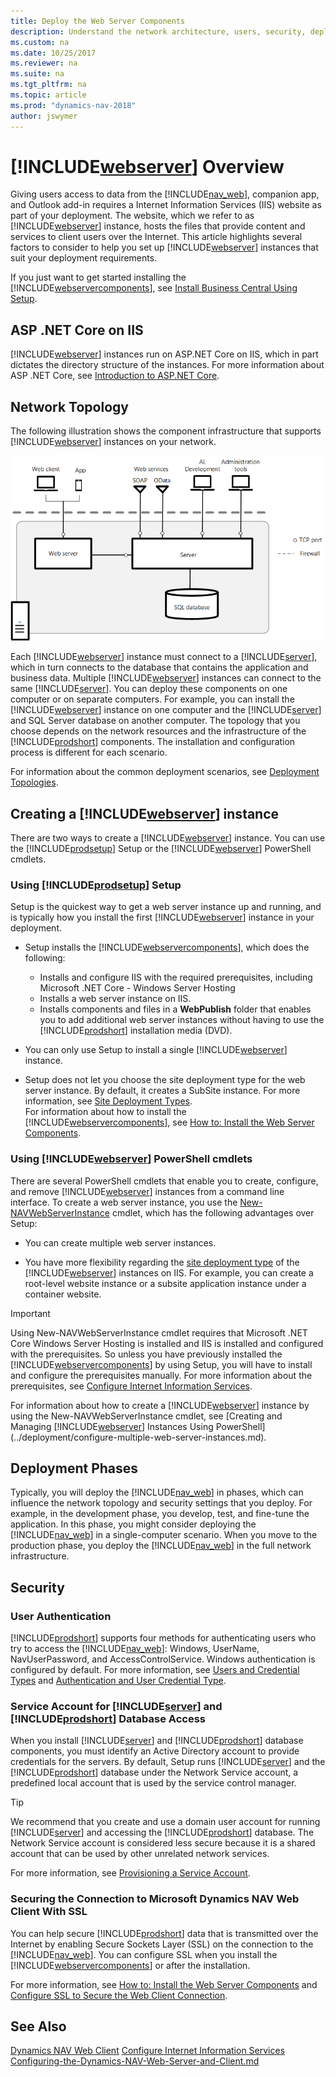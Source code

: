 ```yaml
---
title: Deploy the Web Server Components
description: Understand the network architecture, users, security, deployment phases for installing and configuring the Business Central Web Server Components.
ms.custom: na
ms.date: 10/25/2017
ms.reviewer: na
ms.suite: na
ms.tgt_pltfrm: na
ms.topic: article
ms.prod: "dynamics-nav-2018"
author: jswymer
---
```

# [!INCLUDE[webserver](../developer/includes/webserver.md)] Overview

Giving users access to data from the [!INCLUDE[nav_web](../developer/includes/nav_web_md.md)], companion app, and Outlook add-in requires a Internet Information Services (IIS) website as part of your deployment. The website, which we refer to as [!INCLUDE[webserver](../developer/includes/webserver.md)] instance, hosts the files that provide content and services to client users over the Internet. This article highlights several factors to consider to help you set up [!INCLUDE[webserver](../developer/includes/webserver.md)] instances that suit your deployment requirements.

If you just want to get started installing the [!INCLUDE[webservercomponents](../developer/includes/webservercomponents.md)], see [Install Business Central Using Setup](install-using-setup.md).

## ASP .NET Core on IIS
[!INCLUDE[webserver](../developer/includes/webserver.md)] instances run on ASP.NET Core on IIS, which in part dictates the directory structure of the instances. For more information about ASP .NET Core, see [Introduction to ASP.NET Core](https://docs.microsoft.com/en-us/aspnet/core/).

## Network Topology
The following illustration shows the component infrastructure that supports [!INCLUDE[webserver](../developer/includes/webserver.md)] instances on your network.  

 ![Installation on one computer](../media/single-computer-topology.png "Installation on one computer")   

Each [!INCLUDE[webserver](../developer/includes/webserver.md)] instance must connect to a [!INCLUDE[server](../developer/includes/server.md)], which in turn connects to the database that contains the application and business data. Multiple [!INCLUDE[webserver](../developer/includes/webserver.md)] instances can connect to the same [!INCLUDE[server](../developer/includes/server.md)]. You can deploy these components on one computer or on separate computers. For example, you can install the [!INCLUDE[webserver](../developer/includes/webserver.md)] instance on one computer and the [!INCLUDE[server](../developer/includes/server.md)] and SQL Server database on another computer. The topology that you choose depends on the network resources and the infrastructure of the [!INCLUDE[prodshort](../developer/includes/prodshort.md)] components. The installation and configuration process is different for each scenario.

For information about the common deployment scenarios, see [Deployment Topologies](deployment-scenarios.md).  

##  Creating a [!INCLUDE[webserver](../developer/includes/webserver.md)] instance  

There are two ways to create a [!INCLUDE[webserver](../developer/includes/webserver.md)] instance. You can use the [!INCLUDE[prodsetup](../developer/includes/prodsetup.md)] Setup or the [!INCLUDE[webserver](../developer/includes/webserver.md)] PowerShell cmdlets.

### Using [!INCLUDE[prodsetup](../developer/includes/prodsetup.md)] Setup
Setup is the quickest way to get a web server instance up and running, and is typically how you install the first [!INCLUDE[webserver](../developer/includes/webserver.md)] instance in your deployment.

-   Setup installs the [!INCLUDE[webservercomponents](../developer/includes/webservercomponents.md)], which does the following:

    -   Installs and configure IIS with the required prerequisites, including Microsoft .NET Core - Windows Server Hosting <!--[Microsoft .NET Core - Windows Server Hosting package](https://aka.ms/dotnetcore.2.0.0-windowshosting)-->
    -   Installs a web server instance on IIS.
    -   Installs components and files in a **WebPublish** folder that enables you to add additional web server instances without having to use the [!INCLUDE[prodshort](../developer/includes/prodshort.md)] installation media (DVD).

-   You can only use Setup to install a single [!INCLUDE[webserver](../developer/includes/webserver.md)] instance.

-   Setup does not let you choose the site deployment type for the web server instance. By default, it creates a SubSite instance. For more information, see [Site Deployment Types](configure-multiple-web-server-instances.md#WebClientonIIS).    
For information about how to install the [!INCLUDE[webservercomponents](../developer/includes/webservercomponents.md)], see [How to: Install the Web Server Components](How-to--Install-the-Web-Server-Components.md).

### Using [!INCLUDE[webserver](../developer/includes/webserver.md)] PowerShell cmdlets
There are several PowerShell cmdlets that enable you to create, configure, and remove [!INCLUDE[webserver](../developer/includes/webserver.md)] instances from a command line interface. To create a web server instance, you use the [New-NAVWebServerInstance](https://docs.microsoft.com/en-us/powershell/module/microsoft.dynamics.nav.management/new-navwebserverinstance) cmdlet, which has the following advantages over Setup:

-   You can create multiple web server instances.

-   You have more flexibility regarding the [site deployment type](configure-multiple-web-server-instances.md#WebClientonIIS) of the [!INCLUDE[webserver](../developer/includes/webserver.md)] instances on IIS. For example, you can create a root-level website instance  or a subsite application instance under a container website.

> [!IMPORTANT]
>Using  New-NAVWebServerInstance cmdlet requires that Microsoft .NET Core Windows Server Hosting is installed and IIS is installed and configured with the prerequisites. So unless you have previously installed the [!INCLUDE[webservercomponents](../developer/includes/webservercomponents.md)] by using Setup, you will have to install and configure the prerequisites manually. For more information about the prerequisites, see
[Configure Internet Information Services](configure-iis.md).

For information about how to create a [!INCLUDE[webserver](../developer/includes/webserver.md)] instance by using the New-NAVWebServerInstance cmdlet, see [Creating and Managing [!INCLUDE[webserver](../developer/includes/webserver.md)] Instances Using PowerShell](../deployment/configure-multiple-web-server-instances.md).

## Deployment Phases  
 Typically, you will deploy the [!INCLUDE[nav_web](../developer/includes/nav_web_md.md)] in phases, which can influence the network topology and security settings that you deploy. For example, in the development phase, you develop, test, and fine-tune the application. In this phase, you might consider deploying the [!INCLUDE[nav_web](../developer/includes/nav_web_md.md)] in a single-computer scenario. When you move to the production phase, you deploy the [!INCLUDE[nav_web](../developer/includes/nav_web_md.md)] in the full network infrastructure.  

## Security  

### User Authentication  
 [!INCLUDE[prodshort](../developer/includes/prodshort.md)] supports four methods for authenticating users who try to access the [!INCLUDE[nav_web](../developer/includes/nav_web_md.md)]: Windows, UserName, NavUserPassword, and AccessControlService. Windows authentication is configured by default. For more information, see [Users and Credential Types](Users-and-Credential-Types.md) and [Authentication and User Credential Type](users-credential-types.md).  

### Service Account for [!INCLUDE[server](../developer/includes/server.md)] and [!INCLUDE[prodshort](../developer/includes/prodshort.md)] Database Access  
 When you install [!INCLUDE[server](../developer/includes/server.md)] and [!INCLUDE[prodshort](../developer/includes/prodshort.md)] database components, you must identify an Active Directory account to provide credentials for the servers. By default, Setup runs [!INCLUDE[server](../developer/includes/server.md)] and the [!INCLUDE[prodshort](../developer/includes/prodshort.md)] database under the Network Service account, a predefined local account that is used by the service control manager.  

> [!TIP]  
>  We recommend that you create and use a domain user account for running [!INCLUDE[server](../developer/includes/server.md)] and accessing the [!INCLUDE[prodshort](../developer/includes/prodshort.md)] database. The Network Service account is considered less secure because it is a shared account that can be used by other unrelated network services.  

For more information, see [Provisioning a Service Account](provision-server-account.md).  

### Securing the Connection to Microsoft Dynamics NAV Web Client With SSL  
You can help secure [!INCLUDE[prodshort](../developer/includes/prodshort.md)] data that is transmitted over the Internet by enabling Secure Sockets Layer \(SSL\) on the connection to the [!INCLUDE[nav_web](../developer/includes/nav_web_md.md)]. You can configure SSL when you install the [!INCLUDE[webservercomponents](../developer/includes/webservercomponents.md)] or after the installation.  

 For more information, see [How to: Install the Web Server Components](How-to--Install-the-Web-Server-Components.md) and [Configure SSL to Secure the Web Client Connection](configure-ssl-web-client-connection.md).  

## See Also  
 [Dynamics NAV Web Client](Microsoft-Dynamics-NAV-Web-Client.md)
 [Configure Internet Information Services](configure-iis.md)  
 [Configuring-the-Dynamics-NAV-Web-Server-and-Client.md](Configuring-the-Microsoft-Dynamics-NAV-Web-Server-and-Client.md)  

